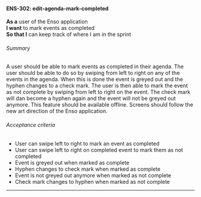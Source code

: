 #### ENS-302: edit-agenda-mark-completed
**As a** user of the Enso application <br />
**I want** to mark events as completed <br />
**So that I** can keep track of where I am in the sprint

###### Summary
A user should be able to mark events as completed in their agenda. The user should be able to do so by swiping from left to right on any of the events in the agenda. When this is done the event is greyed out and the hyphen changes to a check mark. The user is then able to mark the event as not complete by swiping from left to right on the event. The check mark will dan become a hyphen again and the event will not be greyed out anymore. This feature should be available offline. Screens should follow the new art direction of the Enso application.

###### Acceptance criteria
- User can swipe left to right to mark an event as completed
- User can swipe left to right on completed event to mark them as not completed
- Event is greyed out when marked as complete
- Hyphen changes to check mark when marked as complete
- Event is not greyed out anymore when marked as not complete
- Check mark changes to hyphen when marked as not complete

---
